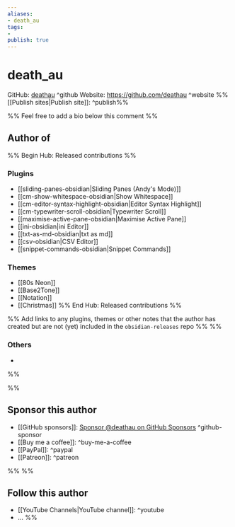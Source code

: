 ```yaml
---
aliases:
- death_au
tags: 
- 
publish: true
---
```


# death_au

GitHub: [deathau](https://github.com/deathau/) ^github
Website: <https://github.com/deathau> ^website
%%[[Publish sites|Publish site]]: ^publish%%

%% Feel free to add a bio below this comment %%


## Author of

%% Begin Hub: Released contributions %%
### Plugins
- [[sliding-panes-obsidian|Sliding Panes (Andy's Mode)]]
- [[cm-show-whitespace-obsidian|Show Whitespace]]
- [[cm-editor-syntax-highlight-obsidian|Editor Syntax Highlight]]
- [[cm-typewriter-scroll-obsidian|Typewriter Scroll]]
- [[maximise-active-pane-obsidian|Maximise Active Pane]]
- [[ini-obsidian|ini Editor]]
- [[txt-as-md-obsidian|txt as md]]
- [[csv-obsidian|CSV Editor]]
- [[snippet-commands-obsidian|Snippet Commands]]

### Themes
- [[80s Neon]]
- [[Base2Tone]]
- [[Notation]]
- [[Christmas]]
%% End Hub: Released contributions %%

%% Add links to any plugins, themes or other notes that the author has created but are not (yet) included in the `obsidian-releases` repo %%
%%
### Others 

- 
%%

%%
## Sponsor this author

- [[GitHub sponsors]]: [Sponsor @deathau on GitHub Sponsors](https://github.com/sponsors/deathau) ^github-sponsor
- [[Buy me a coffee]]: ^buy-me-a-coffee
- [[PayPal]]: ^paypal
- [[Patreon]]: ^patreon

%%
%%
## Follow this author

- [[YouTube Channels|YouTube channel]]: ^youtube
- ...
%%